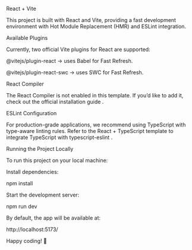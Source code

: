 React + Vite

This project is built with React and Vite, providing a fast development environment with Hot Module Replacement (HMR) and ESLint integration.

Available Plugins

Currently, two official Vite plugins for React are supported:

@vitejs/plugin-react
 → uses Babel
 for Fast Refresh.

@vitejs/plugin-react-swc
 → uses SWC
 for Fast Refresh.

React Compiler

The React Compiler is not enabled in this template.
If you’d like to add it, check out the official installation guide
.

ESLint Configuration

For production-grade applications, we recommend using TypeScript with type-aware linting rules.
Refer to the React + TypeScript template
 to integrate TypeScript with typescript-eslint
.

Running the Project Locally

To run this project on your local machine:

Install dependencies:

npm install


Start the development server:

npm run dev


By default, the app will be available at:

http://localhost:5173/


Happy coding! 🎉